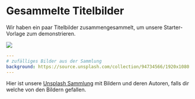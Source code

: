 # Gesammelte Titelbilder

Wir haben ein paar Titelbilder zusammengesammelt, um unsere Starter-Vorlage zum demonstrieren.

![](/screenshots/covers.png)

```yaml
---
# zufälliges Bilder aus der Sammlung
background: https://source.unsplash.com/collection/94734566/1920x1080
---
```

Hier ist unsere [Unsplash Sammlung](https://unsplash.com/collections/94734566/slidev) mit Bildern und deren Autoren, falls dir welche von den Bildern gefallen.
